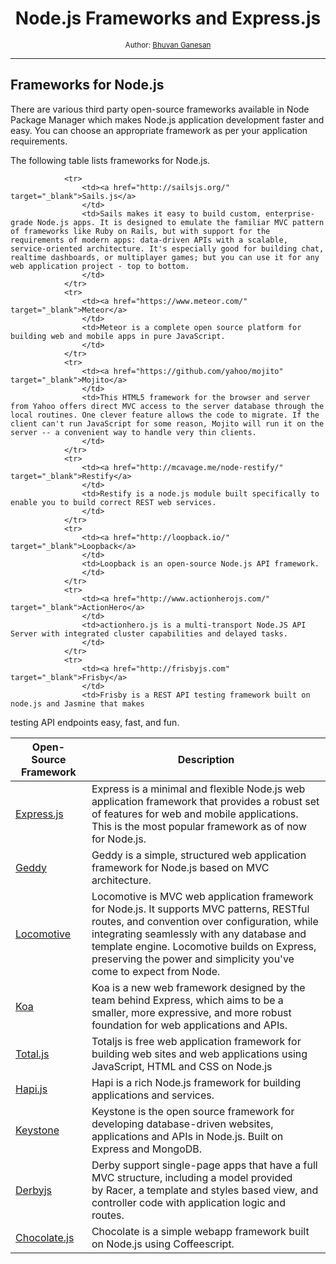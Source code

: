 <div align="center">
  <h1>Node.js Frameworks and Express.js</h1>
  <sub>Author:
<a href="https://www.linkedin.com/in/bhuvanaganesan-l-2209047a" target="_blank">Bhuvan Ganesan</a><br>
</sub>
</div>

<hr>

## Frameworks for Node.js

There are various third party open-source frameworks available in Node Package Manager which makes Node.js application development faster and easy. 
You can choose an appropriate framework as per your application requirements.

The following table lists frameworks for Node.js.



<table> <thead>
                <tr>
                    <th class="w-25">Open-Source Framework
                    </th>
                    <th class="w-75">Description
                    </th>
                </tr>
            </thead>
            <tbody>
                <tr>
                    <td><a href="http://expressjs.com" target="_blank">Express.js</a>
                    </td>
                    <td>Express is a minimal and flexible Node.js web application framework that provides a robust set of features for web and mobile applications. This is the most popular framework as of now for Node.js.
                    </td>
                </tr>
                <tr>
                    <td><a href="http://geddyjs.org/" target="_blank">Geddy</a>
                    </td>
                    <td>Geddy is a simple, structured web application framework for Node.js based on MVC architecture. 
                    </td>
                </tr>
                <tr>
                    <td><a href="http://locomotivejs.org" target="_blank">Locomotive</a>
                    </td>
                    <td>Locomotive is MVC web application framework for Node.js. It supports MVC patterns, RESTful routes, and convention over configuration, while integrating seamlessly with any database and template engine. Locomotive builds on Express, preserving the power and simplicity you've come to expect from Node.
                    </td>
                </tr>
                <tr>
                    <td><a href="http://koajs.com" target="_blank">Koa</a>
                    </td>
                    <td>Koa is a new web framework designed by the team behind Express, which aims to be a smaller, more expressive, and more robust foundation for web applications and APIs.
                    </td>
                </tr>
                <tr>
                    <td><a href="https://www.totaljs.com" target="_blank">Total.js</a>
                    </td>
                    <td>Totaljs is free web application framework for building web sites and web applications using JavaScript, HTML and CSS on Node.js
                    </td>
                </tr>
                <tr>
                    <td><a href="http://hapijs.com/" target="_blank">Hapi.js</a>
                    </td>
                    <td>Hapi is a rich Node.js framework for building applications and services.
                    </td>
                </tr>
                <tr>
                    <td><a href="http://keystonejs.com/" target="_blank">Keystone</a>
                    </td>
                    <td>Keystone is the open source framework for developing database-driven websites, applications and APIs in Node.js. Built on Express and MongoDB.
                    </td>
                </tr>
                <tr>
                    <td><a href="http://derbyjs.com" target="_blank">Derbyjs</a>
                    </td>
                    <td>Derby support single-page apps that have a full MVC structure, including a model provided by&nbsp;Racer, a template and styles based view, and controller code with application logic and routes.
                    </td>
                </tr>

                <tr>
                    <td><a href="http://sailsjs.org/" target="_blank">Sails.js</a>
                    </td>
                    <td>Sails makes it easy to build custom, enterprise-grade Node.js apps. It is designed to emulate the familiar MVC pattern of frameworks like Ruby on Rails, but with support for the requirements of modern apps: data-driven APIs with a scalable, service-oriented architecture. It's especially good for building chat, realtime dashboards, or multiplayer games; but you can use it for any web application project - top to bottom.
                    </td>
                </tr>
                <tr>
                    <td><a href="https://www.meteor.com/" target="_blank">Meteor</a>
                    </td>
                    <td>Meteor is a complete open source platform for building web and mobile apps in pure JavaScript.
                    </td>
                </tr>
                <tr>
                    <td><a href="https://github.com/yahoo/mojito" target="_blank">Mojito</a>
                    </td>
                    <td>This HTML5 framework for the browser and server from Yahoo offers direct MVC access to the server database through the local routines. One clever feature allows the code to migrate. If the client can't run JavaScript for some reason, Mojito will run it on the server -- a convenient way to handle very thin clients.
                    </td>
                </tr>
                <tr>
                    <td><a href="http://mcavage.me/node-restify/" target="_blank">Restify</a>
                    </td>
                    <td>Restify is a node.js module built specifically to enable you to build correct REST web services.
                    </td>
                </tr>
                <tr>
                    <td><a href="http://loopback.io/" target="_blank">Loopback</a>
                    </td>
                    <td>Loopback is an open-source Node.js API framework. 
                    </td>
                </tr>
                <tr>
                    <td><a href="http://www.actionherojs.com/" target="_blank">ActionHero</a>
                    </td>
                    <td>actionhero.js is a multi-transport Node.JS API Server with integrated cluster capabilities and delayed tasks.
                    </td>
                </tr>
                <tr>
                    <td><a href="http://frisbyjs.com" target="_blank">Frisby</a>
                    </td>
                    <td>Frisby is a REST API testing framework built on node.js and Jasmine that makes
testing API endpoints easy, fast, and fun.</td>
                </tr>
                <tr>
                    <td><a href="https://chocolatejs.org/" target="_blank">Chocolate.js</a>
                    </td>
                    <td>Chocolate is a simple webapp framework built on Node.js using Coffeescript.
                    </td>
                </tr>
            </tbody>
        </table>
